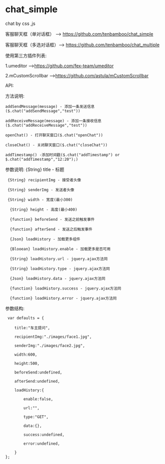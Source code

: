 # chat_simple
chat by css ,js

客服聊天框（单对话框）  --> https://github.com/tenbamboo/chat_simple

客服聊天框（多选对话框）--> https://github.com/tenbamboo/chat_multiple


使用第三方插件列表:

1.umeditor -->https://github.com/fex-team/umeditor

2.mCustomScrollbar  -->https://github.com/astula/mCustomScrollbar


API:

方法说明:


	addSendMessage(message) - 添加一条发送信息($.chat("addSendMessage","test"))

	addReceiveMessage(message) - 添加一条接收信息($.chat("addReceiveMessage","test"))

	openChat() - 打开聊天窗口($.chat("openChat"))

	closeChat() - 关闭聊天窗口($.chat("closeChat"))

	addTimestamp() -添加时间戳($.chat("addTimestamp") or $.chat("addTimestamp","12:20");)



参数说明:
	 {String} title - 标题
	  
	 {String} recipientImg - 接受者头像
	 
	 {String} senderImg - 发送者头像
	 
	 {String} width - 宽度(最小300)
	 
	  {String} height - 高度(最小400)
	  
	  {function} beforeSend - 发送之前触发事件
	  
	  {function} afterSend - 发送之后触发事件
	  
	  {Json} loadHistory - 加载更多组件
	  
	  {Blooean} loadHistory.enable - 加载更多是否可用
	  
	  {String} loadHistory.url - jquery.ajax方法同
	  
	  {String} loadHistory.type - jquery.ajax方法同
	  
	  {Json} loadHistory.data - jquery.ajax方法同
	  
	  {function} loadHistory.success - jquery.ajax方法同
	 
	  {function} loadHistory.error - jquery.ajax方法同
	
	
参数结构:
	 
	 var defaults = {
	 
		title:"车主提问",
		
		recipientImg:"./images/face1.jpg",
		
		senderImg:"./images/face2.jpg",
		
		width:600,
		
		height:500,
		
		beforeSend:undefined,
		
		afterSend:undefined,
		
		loadHistory:{
		
			enable:false,
			
			url:"",
			
			type:"GET",
			
			data:{},
			
			success:undefined,
			
			error:undefined,
			
		}
	};




